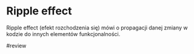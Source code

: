 # Ripple effect

Ripple effect (efekt rozchodzenia się) mówi o propagacji danej zmiany w kodzie do innych elementów funkcjonalności. 

#review